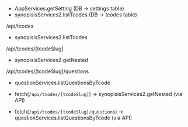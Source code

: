 
- AppServices.getSetting       (DB → settings table)
- synopisisServices2.listTcodes (DB → tcodes table)

/api/tcodes
- synopisisServices2.listTcodes

/api/tcodes/[tcodeSlug]
- synopisisServices2.getNested

/api/tcodes/[tcodeSlug]/questions
- questionServices.listQuestionsByTcode


- fetch(`/api/tcodes/[tcodeSlug]`)
    → synopisisServices2.getNested   (via API)
- fetch(`/api/tcodes/[tcodeSlug]/questions`)
    → questionServices.listQuestionsByTcode   (via API)
